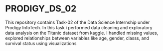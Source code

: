 # PRODIGY_DS_02
This repository contains Task-02 of the Data Science Internship under Prodigy InfoTech. In this task i performed data cleaning and exploratory data analysis on the Titanic dataset from kaggle. I handled missing values, explored relationships between variables like age, gender, classs, and survival status using visualizations

